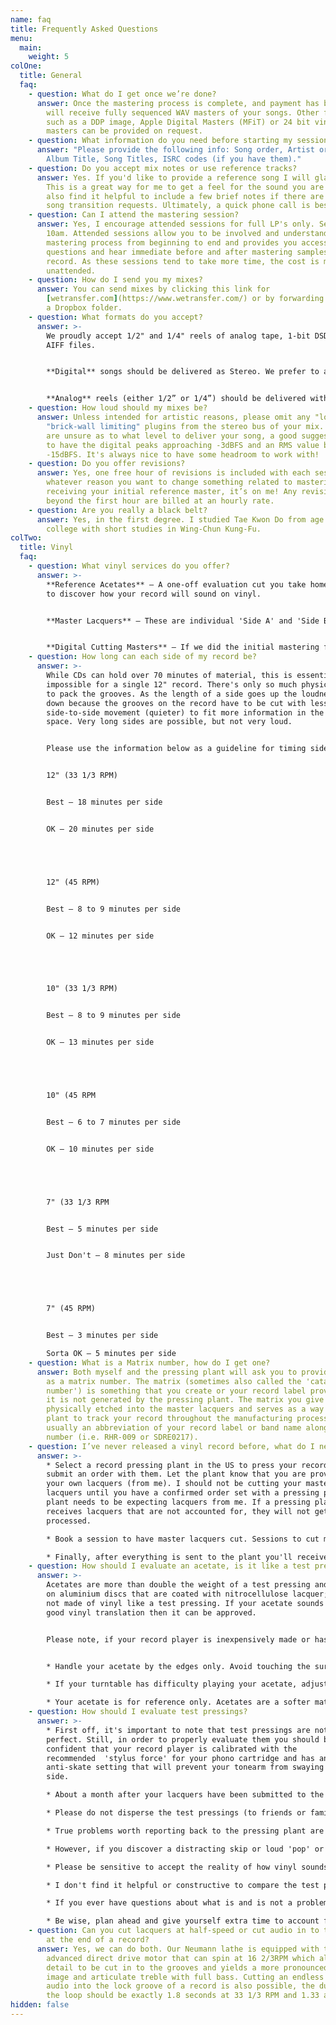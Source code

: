 ```yaml
---
name: faq
title: Frequently Asked Questions
menu:
  main:
    weight: 5
colOne:
  title: General
  faq:
    - question: What do I get once we’re done?
      answer: Once the mastering process is complete, and payment has been made, you
        will receive fully sequenced WAV masters of your songs. Other formats
        such as a DDP image, Apple Digital Masters (MFiT) or 24 bit vinyl ready
        masters can be provided on request.
    - question: What information do you need before starting my session?
      answer: "Please provide the following info: Song order, Artist or Band name,
        Album Title, Song Titles, ISRC codes (if you have them)."
    - question: Do you accept mix notes or use reference tracks?
      answer: Yes. If you'd like to provide a reference song I will gladly accept it.
        This is a great way for me to get a feel for the sound you are after. I
        also find it helpful to include a few brief notes if there are specific
        song transition requests. Ultimately, a quick phone call is best.
    - question: Can I attend the mastering session?
      answer: Yes, I encourage attended sessions for full LP's only. Sessions start at
        10am. Attended sessions allow you to be involved and understand the
        mastering process from beginning to end and provides you access to ask
        questions and hear immediate before and after mastering samples of your
        record. As these sessions tend to take more time, the cost is more than
        unattended.
    - question: How do I send you my mixes?
      answer: You can send mixes by clicking this link for
        [wetransfer.com](https://www.wetransfer.com/) or by forwarding a link to
        a Dropbox folder.
    - question: What formats do you accept?
      answer: >-
        We proudly accept 1/2" and 1/4" reels of analog tape, 1-bit DSD, WAV or
        AIFF files.


        **Digital** songs should be delivered as Stereo. We prefer to accept 24bit / 44.1k or higher, but can accept others if necessary. Please do not send MP3's or ‘lossy’ audio. Make sure there is no distortion or clipping as it's best to start with the highest possible quality.


        **Analog** reels (either 1/2” or 1/4”) should be delivered with tones of 10kHz, 1kHz and 100Hz at a level of 0VU. At least 30 seconds of each tone with 10 seconds of silence in between at the end of a reel is appreciated. Please number and label your tape boxes with the tape speed, reference level and the EQ standard that was used. If possible, please organize the songs in the correct running order (as they will show up on the record) with sufficient leader tape at the top and tail. As a backup, supplying a digital copy of each song on a thumb-drive is recommended.
    - question: How loud should my mixes be?
      answer: Unless intended for artistic reasons, please omit any "loudness" or
        "brick-wall limiting" plugins from the stereo bus of your mix. If you
        are unsure as to what level to deliver your song, a good suggestion is
        to have the digital peaks approaching -3dBFS and an RMS value below
        -15dBFS. It's always nice to have some headroom to work with!
    - question: Do you offer revisions?
      answer: Yes, one free hour of revisions is included with each session. If for
        whatever reason you want to change something related to mastering after
        receiving your initial reference master, it’s on me! Any revisions
        beyond the first hour are billed at an hourly rate.
    - question: Are you really a black belt?
      answer: Yes, in the first degree. I studied Tae Kwon Do from age 12 through
        college with short studies in Wing-Chun Kung-Fu.
colTwo:
  title: Vinyl
  faq:
    - question: What vinyl services do you offer?
      answer: >-
        **Reference Acetates** — A one-off evaluation cut you take home and play
        to discover how your record will sound on vinyl.


        **Master Lacquers** — These are individual 'Side A' and 'Side B' master lacquer discs that are cut and shipped to the pressing plant for mass production of vinyl records.


        **Digital Cutting Masters** — If we did the initial mastering for your record and you're choosing to have lacquers cut elsewhere, we can provide the 24-bit side A and B digital files and required timing log.
    - question: How long can each side of my record be?
      answer: >-
        While CDs can hold over 70 minutes of material, this is essentially
        impossible for a single 12" record. There's only so much physical space
        to pack the grooves. As the length of a side goes up the loudness goes
        down because the grooves on the record have to be cut with less
        side-to-side movement (quieter) to fit more information in the allotted
        space. Very long sides are possible, but not very loud.


        Please use the information below as a guideline for timing sides:


        12" (33 1/3 RPM)


        Best — 18 minutes per side


        OK — 20 minutes per side





        12" (45 RPM)


        Best — 8 to 9 minutes per side


        OK — 12 minutes per side





        10" (33 1/3 RPM)


        Best — 8 to 9 minutes per side


        OK — 13 minutes per side





        10" (45 RPM


        Best — 6 to 7 minutes per side


        OK — 10 minutes per side





        7" (33 1/3 RPM


        Best — 5 minutes per side


        Just Don't — 8 minutes per side





        7" (45 RPM)


        Best — 3 minutes per side

        Sorta OK — 5 minutes per side
    - question: What is a Matrix number, how do I get one?
      answer: Both myself and the pressing plant will ask you to provide what's known
        as a matrix number. The matrix (sometimes also called the 'catalog
        number') is something that you create or your record label provides you,
        it is not generated by the pressing plant. The matrix you give me is
        physically etched into the master lacquers and serves as a way for the
        plant to track your record throughout the manufacturing process. It's
        usually an abbreviation of your record label or band name along with a
        number (i.e. RHR-009 or SDRE0217).
    - question: I’ve never released a vinyl record before, what do I need to know?
      answer: >-
        * Select a record pressing plant in the US to press your records and
        submit an order with them. Let the plant know that you are providing
        your own lacquers (from me). I should not be cutting your master
        lacquers until you have a confirmed order set with a pressing plant. The
        plant needs to be expecting lacquers from me. If a pressing plant
        receives lacquers that are not accounted for, they will not get
        processed.

        * Book a session to have master lacquers cut. Sessions to cut master lacquers are not attended. One lacquer is needed for each side of a record. A single album needs 2 lacquers created, a double LP would need 4, etc. Let me know where the project is being pressed, and once the masters are cut I’ll express ship the lacquers directly to it or the corresponding plating facility.

        * Finally, after everything is sent to the plant you'll receive test pressings of your record. These are a small batch of finished records. Most plants require approval of test presses before manufacturing the bulk of your order. Once you approve the test presses the plant will complete the rest of your order.
    - question: How should I evaluate an acetate, is it like a test pressing?
      answer: >-
        Acetates are more than double the weight of a test pressing and are cut
        on aluminium discs that are coated with nitrocellulose lacquer; they are
        not made of vinyl like a test pressing. If your acetate sounds like a
        good vinyl translation then it can be approved.


        Please note, if your record player is inexpensively made or has a low torque motor the acetate may play back inconsistently or with warble; this is a turntable issue, not a problem with the acetate or overall cut. Some things to consider when evaluating an acetate at home:


        * Handle your acetate by the edges only. Avoid touching the surface where the grooves have been cut.

        * If your turntable has difficulty playing your acetate, adjust your tonearm's counterweight or stylus force; a worn or damaged stylus can mar the grooves or distort the sound of the acetate.

        * Your acetate is for reference only. Acetates are a softer material than vinyl and will only last a few plays at maximum fidelity before getting noisy. Use it to evaluate the sound of the cut on one or two trusted playback systems before it begins to degrade.
    - question: How should I evaluate test pressings?
      answer: >-
        * First off, it's important to note that test pressings are not always
        perfect. Still, in order to properly evaluate them you should be
        confident that your record player is calibrated with the
        recommended  'stylus force' for your phono cartridge and has an
        anti-skate setting that will prevent your tonearm from swaying side to
        side.

        * About a month after your lacquers have been submitted to the plant, you'll receive a box of test pressings (usually 5 copies). The first thing you should do when opening the box is number the tests 1-5, this will help when taking notes and referencing a specific copy.

        * Please do not disperse the test pressings (to friends or family or kickstarter contributors) before they have been fully approved, the whole point in evaluating them is to have all copies at-hand and available for comparison should an issue be discovered.

        * True problems worth reporting back to the pressing plant are ones that are repeated on each and every test pressing in exactly the same way every time. For example, if you hear a loud 'zip' sound in the middle of the second song on test pressing 1 and again on 2 but not on 3, 4 and 5. It's just a random anomaly and not something that will be on the final production run of records.

        * However, if you discover a distracting skip or loud 'pop' or 'swish' sound that happens at the same moment on all 5 pressings in exactly the same way, this is something worth documenting and contacting myself or the pressing plant about.

        * Please be sensitive to accept the reality of how vinyl sounds, the random clicks and pops that are present in one test pressing but do not repeat in others are not a cause for concern, they are part of what makes vinyl unique. 'Diameter loss' (when a record sounds successively less-bright and a bit more 'gritty' as you get closer to the inner diameter) is also normal to hear on vinyl. Keep in mind, we're talking about an audio format that reproduces sound by a microscopic shard of diamond scratching through a plastic trench the width of two human hairs and then amplifying those mechanical vibrations to then recreate the original sound so it's just going to sound reasonably different!

        * I don't find it helpful or constructive to compare the test pressings to the digital masters as it's likely that the vinyl pre-master (and thus the actual vinyl) will potentially have a bit more dynamic range and just 'feel' different than the digital (it's not a 1:1 transfer, so don't treat it like one). It's also worth noting that vinyl generally has a 'softer' and less-bright treble as well the low-end will usually be tighter with not as much low-frequency extension and less stereo feel to the bass. There are physical limitations to vinyl and it would be counter productive to expect it to have the same clarity and frequency response as a digital counterpart that is without the same mechanical constraints.

        * If you ever have questions about what is and is not a problem with test pressings you should consult with the person who cut the lacquers (me). I can often help you understand what is or isn't an actual issue of concern. I can also help be a liaison between the pressing plant and plating facility to help discover where an issue is stemming from, ultimately a new side may need to be cut to best resolve a problem.

        * Be wise, plan ahead and give yourself extra time to account for potential setbacks. The process of making vinyl records is not quick and all stages leading up to the pressing happen in real time with little to no automation. Great sounding vinyl is worth the extra time!
    - question: Can you cut lacquers at half-speed or cut audio in to the lock groove
        at the end of a record?
      answer: Yes, we can do both. Our Neumann lathe is equipped with the most
        advanced direct drive motor that can spin at 16 2/3RPM which allows more
        detail to be cut in to the grooves and yields a more pronounced stereo
        image and articulate treble with full bass. Cutting an endless loop of
        audio into the lock groove of a record is also possible, the duration of
        the loop should be exactly 1.8 seconds at 33 1/3 RPM and 1.33 at 45 RPM.
hidden: false
---
```

